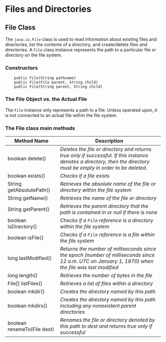 # Files and Directories

## File Class
The `java.io.File` class is used to read information about existing files and directories, list the contents of a directory, and create/delete files and directories.
A `File` class instance represents the path to a particular file or directory on the file system.

### Constructors
```
    public File(String pathname)
    public File(File parent, String child)
    public File(String parent, String child)
```

### The File Object vs. the Actual File
The `File` instance only represents a path to a file. Unless operated upon, it is not connected to an actual file within the file system.

### The File class main methods

| **Method Name** | **Description** |
|---|---|
| boolean delete() | *Deletes the file or directory and returns true only if successful. If this instance denotes a directory, then the directory must be empty in order to be deleted.* |
| boolean exists() | *Checks if a file exists* |
| String getAbsolutePath() | *Retrieves the absolute name of the file or directory within the file system* |
| String getName() | *Retrieves the name of the file or directory* |
| String getParent() | *Retrieves the parent directory that the path is contained in or null if there is none* |
| boolean isDirectory() | *Checks if a `File` reference is a directory within the file system* |
| boolean isFile() | *Checks if a `File` reference is a file within the file system* |
| long lastModified() | *Returns the number of milliseconds since the epoch (number of milliseconds since 12 a.m. UTC on January 1, 1970) when the file was last modified* |
| long length() | *Retrieves the number of bytes in the file* |
| File[] listFiles() | *Retrieves a list of files within a directory* |
| boolean mkdir() | *Creates the directory named by this path* |
| boolean mkdirs() | *Creates the directory named by this path including any nonexistent parent directories* |
| boolean renameTo(File dest) | *Renames the file or directory denoted by this path to dest and returns true only if successful* |